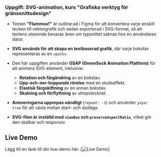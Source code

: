 ### Uppgift: SVG-animation, kurs "Grafiska verktyg för gränssnittsdesign"

- Texten **"Flummox!"** är outline:ad i Figma för att konvertera varje enskilt tecken till vektorgrafik och sedan exporterad i SVG-format, så att textens utseende bevaras även om typsnittet saknas hos en användares dator.

- **SVG används för att skapa en textbaserad grafik**, där varje bokstav representeras av en `<path>`.
- Den här uppgiften använder **GSAP (GreenSock Animation Platform)** för att animera SVG-element, inklusive:
  - **Rotation och färgändring** av en bokstav.
  - **Upp-och-ner-hoppande rörelse** med en studseffekt.
  - **Elastisk färgskiftning** av en annan bokstav.
  - **Skalning och förflyttning** av utropstecknet.
- **Animeringarna upprepas oändligt** (`repeat: -1`) och använder `yoyo: true` för att växla mellan start- och slutläge.
- **SVG-filen är inställd med `viewBox` och `preserveAspectRatio`**, vilket gör den skalbar och responsiv.

## Live Demo

Lägg till en länk till din live-demo här:
[![Live Demo](https://medieinstitutet.github.io/fed24d-grafiska-verktyg-individuell-fridanordenlow/)]
